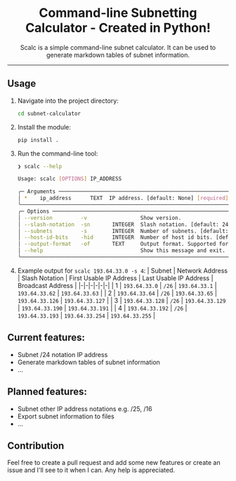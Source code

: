 <p align="center">
    <h1 align = "center">Command-line Subnetting Calculator - Created in Python!</h1>
</p>
<p align="center">
    Scalc is a simple command-line subnet calculator. It can be used to generate markdown tables of subnet information.
</p>
 
---

## Usage
1. Navigate into the project directory:
    ```bash
    cd subnet-calculator
    ```
2. Install the module:
    ```bash
    pip install .
    ```
3. Run the command-line tool:
    ```bash
    ❯ scalc --help

    Usage: scalc [OPTIONS] IP_ADDRESS

    ╭─ Arguments ──────────────────────────────────────────────────────────────────────────────────────────────╮
    │ *    ip_address      TEXT  IP address. [default: None] [required]                                        │
    ╰──────────────────────────────────────────────────────────────────────────────────────────────────────────╯
    ╭─ Options ────────────────────────────────────────────────────────────────────────────────────────────────╮
    │ --version         -v                 Show version.                                                       │ 
    │ --slash-notation  -sn       INTEGER  Slash notation. [default: 24]                                       │
    │ --subnets         -s        INTEGER  Number of subnets. [default: 2]                                     │
    │ --host-id-bits    -hid      INTEGER  Number of host id bits. [default: 8]                                │
    │ --output-format   -of       TEXT     Output format. Supported formats: terminal [default: terminal]      │
    │ --help                               Show this message and exit.                                         │
    ╰──────────────────────────────────────────────────────────────────────────────────────────────────────────╯
    ```
4. Example output for `scalc 193.64.33.0 -s 4`:
    | Subnet | Network Address | Slash Notation | First Usable IP Address | Last Usable IP Address | Broadcast Address |
    |-|-|-|-|-|-|
    | 1 | `193.64.33.0` | `/26` | `193.64.33.1` | `193.64.33.62` | `193.64.33.63` |
    | 2 | `193.64.33.64` | `/26` | `193.64.33.65` | `193.64.33.126` | `193.64.33.127` |
    | 3 | `193.64.33.128` | `/26` | `193.64.33.129` | `193.64.33.190` | `193.64.33.191` |
    | 4 | `193.64.33.192` | `/26` | `193.64.33.193` | `193.64.33.254` | `193.64.33.255` |

## Current features:
- Subnet /24 notation IP address
- Generate markdown tables of subnet information
- ...

## Planned features:
- Subnet other IP address notations e.g. /25, /16
- Export subnet information to files
- ...

## Contribution
Feel free to create a pull request and add some new features or create an issue and I'll see to it when I can. Any help is appreciated.
